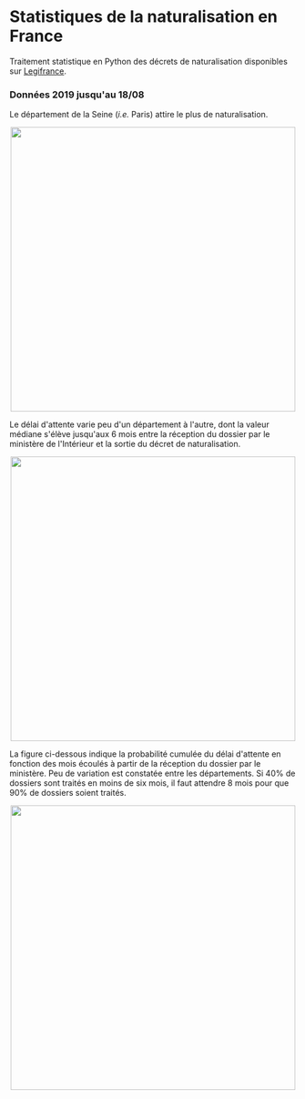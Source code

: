 # Statistiques de la naturalisation en France

Traitement statistique en Python des décrets de naturalisation disponibles sur [Legifrance](https://www.legifrance.gouv.fr).

### Données 2019 jusqu'au 18/08

Le département de la Seine (*i.e.* Paris) attire le plus de naturalisation.
<p align="center">
  <img src="https://user-images.githubusercontent.com/4027283/63230437-e17d6b80-c20c-11e9-8cb2-a809ad0f9b0f.png" width="500">
</p>

Le délai d'attente varie peu d'un département à l'autre, dont la valeur médiane s'élève jusqu'aux 6 mois entre la réception du dossier par le ministère de l'Intérieur et la sortie du décret de naturalisation.
<p align="center">
  <img src="https://user-images.githubusercontent.com/4027283/63230436-e0e4d500-c20c-11e9-9fd9-d25c659e6608.png" width="500">
</p>

La figure ci-dessous indique la probabilité cumulée du délai d'attente en fonction des mois écoulés à partir de la réception du dossier par le ministère. Peu de variation est constatée entre les départements. Si 40% de dossiers sont traités en moins de six mois, il faut attendre 8 mois pour que 90% de dossiers soient traités.
<p align="center">
  <img src="https://user-images.githubusercontent.com/4027283/63230435-e0e4d500-c20c-11e9-8b27-07c48e1d315f.png" width="500">
</p>
